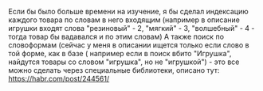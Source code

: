 Если бы было больше времени на изучение, я бы сделал индексацию каждого товара по словам в него входящим 
(например в описание игрушки входят слова "резиновый" - 2, "мягкий" - 3, "волшебный"  - 4 - тогда товар бы вадавался и по этим словам)
А также поиск по словоформам (сейчас у меня в описании ищется только если слово в той форме, как в базе ( например если в поиск вбито "Игрушка", найдутся товары со словом "игрушка",  но не "игрушкой") - 
это все можно сделать через специальные библиотеки, описано тут: https://habr.com/post/244561/